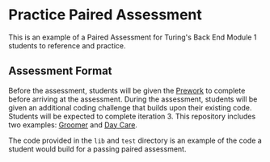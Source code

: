 # Practice Paired Assessment

This is an example of a Paired Assessment for Turing's Back End Module 1 students to reference and practice.

## Assessment Format

Before the assessment, students will be given the [Prework](./prework.md) to complete before arriving at the assessment. During the assessment, students will be given an additional coding challenge that builds upon their existing code. Students will be expected to complete iteration 3. This repository includes two examples: [Groomer](./groomer.md) and [Day Care](./day_care.md).

The code provided in the `lib` and `test` directory is an example of the code a student would build for a passing paired assessment.
